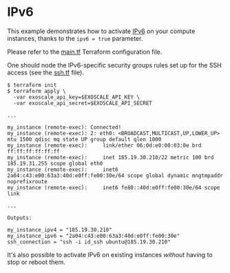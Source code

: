 # IPv6

This example demonstrates how to activate
[IPv6](https://community.exoscale.com/documentation/compute/ipv6/)
on your compute instances, thanks to the `ipv6 = true` parameter.

Please refer to the [main.tf](./main.tf) Terraform configuration file.

One should node the IPv6-specific security groups rules set up for the SSH access
(see the [ssh.tf](./ssh.tf) file).

```console
$ terraform init
$ terraform apply \
  -var exoscale_api_key=$EXOSCALE_API_KEY \
  -var exoscale_api_secret=$EXOSCALE_API_SECRET

...

my_instance (remote-exec): Connected!
my_instance (remote-exec): 2: eth0: <BROADCAST,MULTICAST,UP,LOWER_UP> mtu 1500 qdisc mq state UP group default qlen 1000
my_instance (remote-exec):     link/ether 06:0d:e0:00:03:0e brd ff:ff:ff:ff:ff:ff
my_instance (remote-exec):     inet 185.19.30.210/22 metric 100 brd 185.19.31.255 scope global eth0
my_instance (remote-exec):     inet6 2a04:c43:e00:63a3:40d:e0ff:fe00:30e/64 scope global dynamic mngtmpaddr noprefixroute
my_instance (remote-exec):     inet6 fe80::40d:e0ff:fe00:30e/64 scope link

...

Outputs:

my_instance_ipv4 = "185.19.30.210"
my_instance_ipv6 = "2a04:c43:e00:63a3:40d:e0ff:fe00:30e"
ssh_connection = "ssh -i id_ssh ubuntu@185.19.30.210"
```

It's also possible to activate IPv6 on existing instances _without_ having to stop or reboot them.
